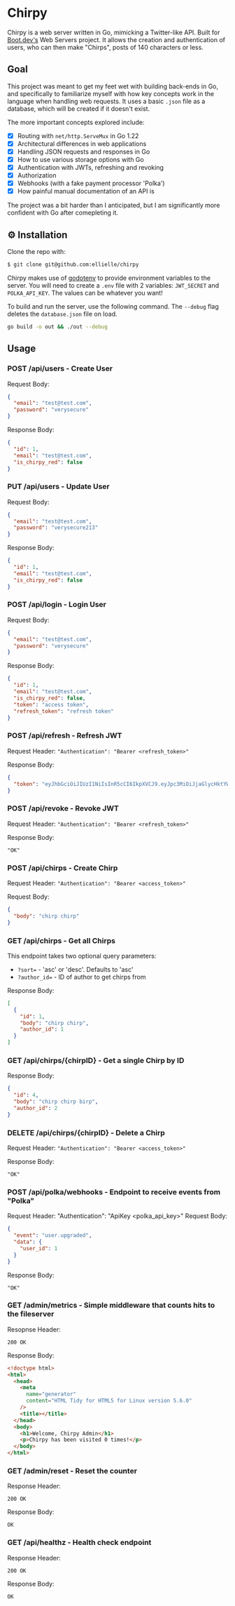 # Chirpy

Chirpy is a web server written in Go, mimicking a Twitter-like API. Built for [Boot.dev's](https://www.boot.dev) Web Servers project. It allows the creation and authentication of users, who can then make "Chirps", posts of 140 characters or less.

## Goal

This project was meant to get my feet wet with building back-ends in Go, and specifically to familiarize myself with how key concepts work in the language when handling web requests. It uses a basic `.json` file as a database, which will be created if it doesn't exist.

The more important concepts explored include:

- [x] Routing with `net/http.ServeMux` in Go 1.22
- [x] Architectural differences in web applications
- [x] Handling JSON requests and responses in Go
- [x] How to use various storage options with Go
- [x] Authentication with JWTs, refreshing and revoking
- [x] Authorization
- [x] Webhooks (with a fake payment processor 'Polka')
- [x] How painful manual documentation of an API is

The project was a bit harder than I anticipated, but I am significantly more confident with Go after comepleting it.

## ⚙️ Installation

Clone the repo with:

```bash
$ git clone git@github.com:ellielle/chirpy
```

Chirpy makes use of [godotenv](https://github.com/joho/godotenv) to provide environment variables to the server. You will need to create a `.env` file with 2 variables: `JWT_SECRET` and `POLKA_API_KEY`. The values can be whatever you want!

To build and run the server, use the following command. The `--debug` flag deletes the `database.json` file on load.

```bash
go build -o out && ./out --debug
```

## Usage

### POST /api/users - Create User

Request Body:

```json
{
  "email": "test@test.com",
  "password": "verysecure"
}
```

Response Body:

```json
{
  "id": 1,
  "email": "test@test.com",
  "is_chirpy_red": false
}
```

### PUT /api/users - Update User

Request Body:

```json
{
  "email": "test@test.com",
  "password": "verysecure213"
}
```

Response Body:

```json
{
  "id": 1,
  "email": "test@test.com",
  "is_chirpy_red": false
}
```

### POST /api/login - Login User

Request Body:

```json
{
  "email": "test@test.com",
  "password": "verysecure"
}
```

Response Body:

```json
{
  "id": 1,
  "email": "test@test.com",
  "is_chirpy_red": false,
  "token": "access token",
  "refresh_token": "refresh token"
}
```

### POST /api/refresh - Refresh JWT

Request Header: `"Authentication": "Bearer <refresh_token>"`

Response Body:

```json
{
  "token": "eyJhbGciOiJIUzI1NiIsInR5cCI6IkpXVCJ9.eyJpc3MiOiJjaGlycHktYWNjZXNzIiwic3ViIjoiMSIsImV4cCI6MTcxMDUyMzAwNywiaWF0IjoxNzEwNTE5NDA3fQ.NWiUcV7irFnTuHQe8qp6UIBw0qv1hgfabpbYixmBrHY"
}
```

### POST /api/revoke - Revoke JWT

Request Header: `"Authentication": "Bearer <refresh_token>"`

Response Body:

```
"OK"
```

### POST /api/chirps - Create Chirp

Request Header: `"Authentication": "Bearer <access_token>"`

Request Body:

```json
{
  "body": "chirp chirp"
}
```

### GET /api/chirps - Get all Chirps

This endpoint takes two optional query parameters:

- `?sort=` - 'asc' or 'desc'. Defaults to 'asc'
- `?author_id=` - ID of author to get chirps from

Response Body:

```json
[
  {
    "id": 1,
    "body": "chirp chirp",
    "author_id": 1
  }
]
```

### GET /api/chirps/{chirpID} - Get a single Chirp by ID

Response Body:

```json
{
  "id": 4,
  "body": "chirp chirp birp",
  "author_id": 2
}
```

### DELETE /api/chirps/{chirpID} - Delete a Chirp

Request Header: `"Authentication": "Bearer <access_token>"`

Response Body:

```
"OK"
```

### POST /api/polka/webhooks - Endpoint to receive events from "Polka"

Request Header: "Authentication": "ApiKey <polka_api_key>"
Request Body:

```json
{
  "event": "user.upgraded",
  "data": {
    "user_id": 1
  }
}
```

Response Body:

```
"OK"
```

### GET /admin/metrics - Simple middleware that counts hits to the fileserver

Resopnse Header:

```
200 OK
```

Response Body:

```html
<!doctype html>
<html>
  <head>
    <meta
      name="generator"
      content="HTML Tidy for HTML5 for Linux version 5.6.0"
    />
    <title></title>
  </head>
  <body>
    <h1>Welcome, Chirpy Admin</h1>
    <p>Chirpy has been visited 0 times!</p>
  </body>
</html>
```

### GET /admin/reset - Reset the counter

Response Header:

```
200 OK
```

Response Body:

```
OK
```

### GET /api/healthz - Health check endpoint

Response Header:

```
200 OK
```

Response Body:

```
OK
```
